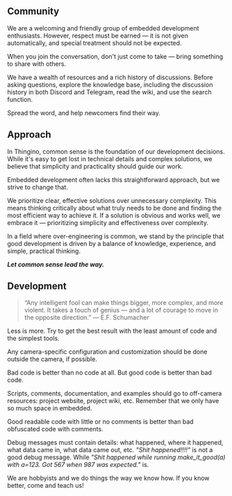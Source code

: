 ## Community

We are a welcoming and friendly group of embedded development enthusiasts. However, respect must be earned — it is not given automatically, and special treatment should not be expected.

When you join the conversation, don't just come to take — bring something to share with others.

We have a wealth of resources and a rich history of discussions. Before asking questions, explore the knowledge base, including the discussion history in both Discord and Telegram, read the wiki, and use the search function.

Spread the word, and help newcomers find their way.

## Approach

In Thingino, common sense is the foundation of our development decisions. While it's easy to get lost in technical details and complex solutions, we believe that simplicity and practicality should guide our work.  

Embedded development often lacks this straightforward approach, but we strive to change that.

We prioritize clear, effective solutions over unnecessary complexity. This means thinking critically about what truly needs to be done and finding the most efficient way to achieve it. If a solution is obvious and works well, we embrace it — prioritizing simplicity and effectiveness over complexity.

In a field where over-engineering is common, we stand by the principle that good development is driven by a balance of knowledge, experience, and simple, practical thinking.  

**_Let common sense lead the way._**

## Development

> “Any intelligent fool can make things bigger, more complex, and more violent. It takes a touch of genius — and a lot of courage to move in the opposite direction.”
― E.F. Schumacher 

Less is more. Try to get the best result with the least amount of code and the simplest tools.

Any camera-specific configuration and customization should be done outside the camera, if possible.

Bad code is better than no code at all. But good code is better than bad code.

Scripts, comments, documentation, and examples should go to off-camera resources: project website, project wiki, etc.
Remember that we only have so much space in embedded.

Good readable code with little or no comments is better than bad obfuscated code with comments.

Debug messages must contain details: what happened, where it happened, what data came in, what data came out, etc. 
_"Shit happened!!!!"_ is not a good debug message.
While _"Shit happened while running make_it_good(a) with a=123. Got 567 when 987 was expected."_ is.

We are hobbyists and we do things the way we know how. If you know better, come and teach us!
